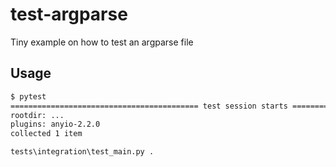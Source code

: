 # test-argparse

Tiny example on how to test an argparse file

## Usage


```bash
$ pytest
========================================== test session starts =========================================== platform win32 -- Python 3.8.8, pytest-6.2.5, py-1.10.0, pluggy-0.13.1
rootdir: ...
plugins: anyio-2.2.0
collected 1 item

tests\integration\test_main.py .
```
